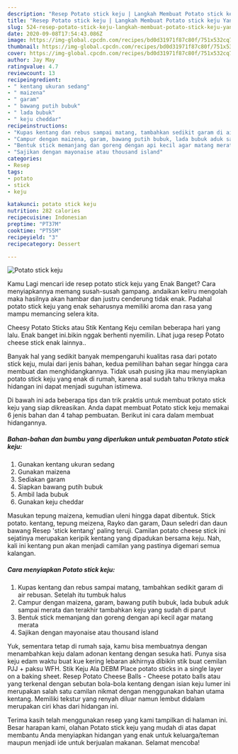 ```yaml
---
description: "Resep Potato stick keju | Langkah Membuat Potato stick keju Yang Enak Banget"
title: "Resep Potato stick keju | Langkah Membuat Potato stick keju Yang Enak Banget"
slug: 524-resep-potato-stick-keju-langkah-membuat-potato-stick-keju-yang-enak-banget
date: 2020-09-08T17:54:43.086Z
image: https://img-global.cpcdn.com/recipes/bd0d31971f87c80f/751x532cq70/potato-stick-keju-foto-resep-utama.jpg
thumbnail: https://img-global.cpcdn.com/recipes/bd0d31971f87c80f/751x532cq70/potato-stick-keju-foto-resep-utama.jpg
cover: https://img-global.cpcdn.com/recipes/bd0d31971f87c80f/751x532cq70/potato-stick-keju-foto-resep-utama.jpg
author: Jay May
ratingvalue: 4.7
reviewcount: 13
recipeingredient:
- " kentang ukuran sedang"
- " maizena"
- " garam"
- " bawang putih bubuk"
- " lada bubuk"
- " keju cheddar"
recipeinstructions:
- "Kupas kentang dan rebus sampai matang, tambahkan sedikit garam di air rebusan. Setelah itu tumbuk halus"
- "Campur dengan maizena, garam, bawang putih bubuk, lada bubuk aduk sampai merata dan terakhir tambahkan keju yang sudah di parut"
- "Bentuk stick memanjang dan goreng dengan api kecil agar matang merata"
- "Sajikan dengan mayonaise atau thousand island"
categories:
- Resep
tags:
- potato
- stick
- keju

katakunci: potato stick keju 
nutrition: 282 calories
recipecuisine: Indonesian
preptime: "PT37M"
cooktime: "PT55M"
recipeyield: "3"
recipecategory: Dessert

---
```



![Potato stick keju](https://img-global.cpcdn.com/recipes/bd0d31971f87c80f/751x532cq70/potato-stick-keju-foto-resep-utama.jpg)

Kamu Lagi mencari ide resep potato stick keju yang Enak Banget? Cara menyiapkannya memang susah-susah gampang. andaikan keliru mengolah maka hasilnya akan hambar dan justru cenderung tidak enak. Padahal potato stick keju yang enak seharusnya memiliki aroma dan rasa yang mampu memancing selera kita.

Cheesy Potato Sticks atau Stik Kentang Keju cemilan beberapa hari yang lalu. Enak banget ini.bikin nggak berhenti nyemilin. Lihat juga resep Potato cheese stick enak lainnya..

Banyak hal yang sedikit banyak mempengaruhi kualitas rasa dari potato stick keju, mulai dari jenis bahan, kedua pemilihan bahan segar hingga cara membuat dan menghidangkannya. Tidak usah pusing jika mau menyiapkan potato stick keju yang enak di rumah, karena asal sudah tahu triknya maka hidangan ini dapat menjadi suguhan istimewa.


Di bawah ini ada beberapa tips dan trik praktis untuk membuat potato stick keju yang siap dikreasikan. Anda dapat membuat Potato stick keju memakai 6 jenis bahan dan 4 tahap pembuatan. Berikut ini cara dalam membuat hidangannya.

<!--inarticleads1-->

##### Bahan-bahan dan bumbu yang diperlukan untuk pembuatan Potato stick keju:

1. Gunakan  kentang ukuran sedang
1. Gunakan  maizena
1. Sediakan  garam
1. Siapkan  bawang putih bubuk
1. Ambil  lada bubuk
1. Gunakan  keju cheddar


Masukan tepung maizena, kemudian uleni hingga dapat dibentuk. Stick potato. kentang, tepung meizena, Rayko dan garam, Daun seledri dan daun bawang Resep &#39;stick kentang&#39; paling teruji. Camilan potato cheese stick ini sejatinya merupakan keripik kentang yang dipadukan bersama keju. Nah, kali ini kentang pun akan menjadi camilan yang pastinya digemari semua kalangan. 

<!--inarticleads2-->

##### Cara menyiapkan Potato stick keju:

1. Kupas kentang dan rebus sampai matang, tambahkan sedikit garam di air rebusan. Setelah itu tumbuk halus
1. Campur dengan maizena, garam, bawang putih bubuk, lada bubuk aduk sampai merata dan terakhir tambahkan keju yang sudah di parut
1. Bentuk stick memanjang dan goreng dengan api kecil agar matang merata
1. Sajikan dengan mayonaise atau thousand island


Yuk, sementara tetap di rumah saja, kamu bisa membuatnya dengan menambahkan keju dalam adonan kentang dengan sesuka hati. Punya sisa keju edam waktu buat kue kering lebaran akhirnya dibikin stik buat cemilan PJJ + paksu WFH. Stik Keju Ala DEBM Place potato sticks in a single layer on a baking sheet. Resep Potato Cheese Balls - Cheese potato balls atau yang terkenal dengan sebutan bola-bola kentang dengan isian keju lumer ini merupakan salah satu camilan nikmat dengan menggunakan bahan utama kentang. Memiliki tekstur yang renyah diluar namun lembut didalam merupakan ciri khas dari hidangan ini. 

Terima kasih telah menggunakan resep yang kami tampilkan di halaman ini. Besar harapan kami, olahan Potato stick keju yang mudah di atas dapat membantu Anda menyiapkan hidangan yang enak untuk keluarga/teman maupun menjadi ide untuk berjualan makanan. Selamat mencoba!
